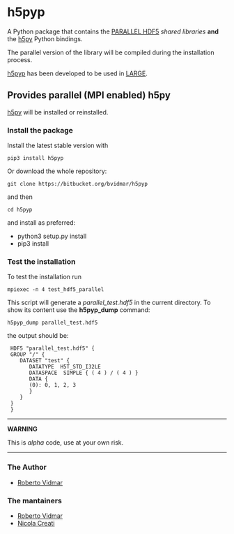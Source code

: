 # h5pyp #
A Python package that contains the
[PARALLEL HDF5](https://portal.hdfgroup.org/display/HDF5/Parallel+HDF5)
*shared libraries* **and** the [h5py](https://pypi.org/project/h5py)
Python bindings.

The parallel version of the library will be compiled during the
installation process.

[h5pyp](https://pypi.org/project/h5pyp)
has been developed to be used in [LARGE](https://bitbucket.org/ncreati/large).

## Provides parallel (MPI enabled) h5py ##
[h5py](https://pypi.org/project/h5py) will be installed or reinstalled.

### Install the package ###
Install the latest stable version with

    pip3 install h5pyp

Or download the whole repository:

    git clone https://bitbucket.org/bvidmar/h5pyp

and then

    cd h5pyp

and install as preferred:

* python3 setup.py install
* pip3 install

### Test the installation ###
To test the installation run

    mpiexec -n 4 test_hdf5_parallel

This script will generate a *parallel_test.hdf5* in the current directory.
To show its content use the **h5pyp_dump** command:

    h5pyp_dump parallel_test.hdf5

the output should be:

     HDF5 "parallel_test.hdf5" {
     GROUP "/" {
        DATASET "test" {
           DATATYPE  H5T_STD_I32LE
           DATASPACE  SIMPLE { ( 4 ) / ( 4 ) }
           DATA {
           (0): 0, 1, 2, 3
           }
        }
     }
     }


----
**WARNING**

This is *alpha* code, use at your own risk.

----

### The Author ###
* [Roberto Vidmar](mailto://rvidmar@inogs.it)

### The mantainers ###
* [Roberto Vidmar](mailto://rvidmar@inogs.it)
* [Nicola Creati](mailto://ncreati@inogs.it)
